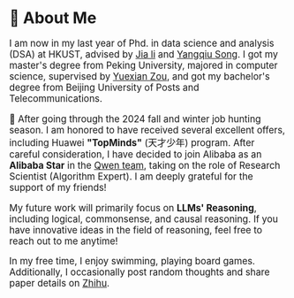 # 🧑 About Me

<div class='paper-box-text' style="font-size: larger;" markdown="1">

I am now in my last year of Phd. in data science and analysis (DSA) at HKUST, advised by [Jia li](https://sites.google.com/view/lijia) and [Yangqiu Song](https://scholar.google.com/citations?user=MdQZ-q8AAAAJ&hl=zh-CN&oi=ao).
I got my master's degree from Peking University, majored in computer science, supervised by [Yuexian Zou](https://web.pkusz.edu.cn/adsp/), and got my bachelor's degree from Beijing University of Posts and Telecommunications. 

📢 After going through the 2024 fall and winter job hunting season. I am honored to have received several excellent offers, including Huawei **"TopMinds"** (天才少年) program. After careful consideration, I have decided to join Alibaba as an **Alibaba Star** in the [Qwen team](https://qwenlm.github.io/), taking on the role of Research Scientist (Algorithm Expert). I am deeply grateful for the support of my friends!

My future work will primarily focus on **LLMs' Reasoning**, including logical, commonsense, and causal reasoning. If you have innovative ideas in the field of reasoning, feel free to reach out to me anytime!



<!--
I was employed  as a research intern by Alibaba Damo Academy, Microsoft research and  Tencent AI Lab, worked closely with [Daxin Jiang](https://scholar.google.com/citations?user=N-wAHCoAAAAJ&hl=zh-CN), [Linjun Shou](https://www.microsoft.com/en-us/research/people/lisho/), [Yan Wang](https://libertywing.github.io/yanwang.github.io/). 
 My research interests focus on nlp, including question answering, cross-lingual understanding, dialog generation and multi-modal fusion.  
Currently, my works now are focusing on **Large Language Models Reasoning** and **Multilingual Language Understanding**, **Role-playing**. I also have some experiences in designing or pre-trainig large language models, including chinese, English and multi-lingual. I am  familiar with speech and audio processing (a little, LOL)
📢 I am looking for corporation and internship opportunity, please feel free to contact me if you have interests.

📢 I am expected to graduate in 2025. If you have any **suitable job recommendations**, please feel free to contact me. 
-->



In my free time, I enjoy swimming, playing board games. Additionally, I occasionally post random thoughts and share paper details on [Zhihu](https://www.zhihu.com/people/chen-nuo-8-79-20).



</div>

